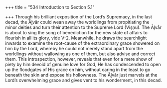 +++
title = "534 Introduction to Section 5.1"

+++
Through his brilliant exposition of the Lord’s Supremacy, in the last decad, the Āḻvār could wean away the worldlings from propitiating the minor deities and turn their attention to the Supreme Lord (Viṣṇu). The Āḻvār is about to sing the song of benediction for the new state of affairs to flourish in all its glory, vide V-2. Meanwhile, he draws the searchlight inwards to examine the root-cause of the extraordinary grace showered on him by the Lord, whereby he could not merely stand apart from the worldlings without wallowing as one of them, but also advise and correct them. This introspection, however, reveals that even for a mere show of piety by him devoid of genuine love for God, He has condescended to open up the floodgates of His grace on him, without caring in the least to go beneath the skin and expose his hollowness. The Āḻvār just marvels at the Lord’s overwhelming grace and gives vent to his wonderment, in this decad.


